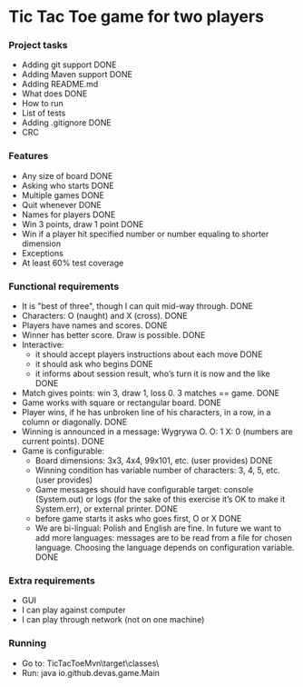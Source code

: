 # Tic Tac Toe game for two players

### Project tasks
- Adding git support DONE
- Adding Maven support DONE
- Adding README.md
- What does DONE
- How to run
- List of tests
- Adding .gitignore DONE
- CRC

### Features
- Any size of board DONE
- Asking who starts DONE
- Multiple games DONE
- Quit whenever DONE
- Names for players DONE
- Win 3 points, draw 1 point DONE
- Win if a player hit specified number or number equaling to shorter dimension
- Exceptions
- At least 60% test coverage

### Functional requirements
- It is "best of three", though I can quit mid-way through. DONE
- Characters: O (naught) and X (cross). DONE
- Players have names and scores. DONE
- Winner has better score. Draw is possible. DONE
- Interactive:
    - it should accept players instructions about each move DONE
    - it should ask who begins DONE
    - it informs about session result, who’s turn it is now and the like DONE
- Match gives points: win 3, draw 1, loss 0. 3 matches == game. DONE
- Game works with square or rectangular board. DONE
- Player wins, if he has unbroken line of his characters, in a row, in a column or diagonally. DONE
- Winning is announced in a message: Wygrywa O. O: 1 X: 0 (numbers are current points). DONE
- Game is configurable:
    - Board dimensions: 3x3, 4x4, 99x101, etc. (user provides) DONE
    - Winning condition has variable number of characters: 3, 4, 5, etc. (user provides)
    - Game messages should have configurable target: console (System.out) or logs (for the sake of this exercise it’s OK to make it System.err), or external printer. DONE
    - before game starts it asks who goes first, O or X DONE
    - We are bi-lingual: Polish and English are fine. In future we want to add more languages: messages are to be read from a file for chosen language. Choosing the language depends on configuration variable. DONE

### Extra requirements
- GUI
- I can play against computer
- I can play through network (not on one machine)

### Running
- Go to: TicTacToeMvn\target\classes\
- Run: java io.github.devas.game.Main